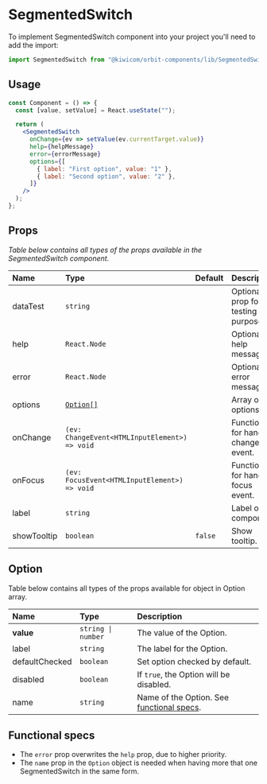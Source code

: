 # SegmentedSwitch

To implement SegmentedSwitch component into your project you'll need to add the import:

```jsx
import SegmentedSwitch from "@kiwicom/orbit-components/lib/SegmentedSwitch";
```

## Usage

```jsx
const Component = () => {
  const [value, setValue] = React.useState("");

  return (
    <SegmentedSwitch
      onChange={ev => setValue(ev.currentTarget.value)}
      help={helpMessage}
      error={errorMessage}
      options={[
        { label: "First option", value: "1" },
        { label: "Second option", value: "2" },
      ]}
    />
  );
};
```

## Props

_Table below contains all types of the props available in the SegmentedSwitch component._

| Name        | Type                                          | Default | Description                         |
| :---------- | :-------------------------------------------- | :------ | :---------------------------------- |
| dataTest    | `string`                                      |         | Optional prop for testing purposes. |
| help        | `React.Node`                                  |         | Optional help message.              |
| error       | `React.Node`                                  |         | Optional error message.             |
| options     | [`Option[]`](#option)                         |         | Array of options.                   |
| onChange    | `(ev: ChangeEvent<HTMLInputElement>) => void` |         | Function for handling change event. |
| onFocus     | `(ev: FocusEvent<HTMLInputElement>) => void`  |         | Function for handling focus event.  |
| label       | `string`                                      |         | Label of the component.             |
| showTooltip | `boolean`                                     | `false` | Show tooltip.                       |

## Option

Table below contains all types of the props available for object in Option array.

| Name           | Type               | Description                                                    |
| :------------- | :----------------- | :------------------------------------------------------------- |
| **value**      | `string \| number` | The value of the Option.                                       |
| label          | `string`           | The label for the Option.                                      |
| defaultChecked | `boolean`          | Set option checked by default.                                 |
| disabled       | `boolean`          | If `true`, the Option will be disabled.                        |
| name           | `string`           | Name of the Option. See [functional specs](#functional-specs). |

## Functional specs

- The `error` prop overwrites the `help` prop, due to higher priority.
- The `name` prop in the `Option` object is needed when having more that one SegmentedSwitch in the same form.
